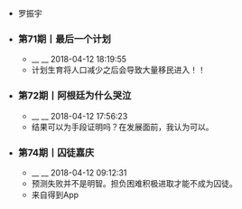 - 罗振宇
- ### 第71期丨最后一个计划
    - __ __ 2018-04-12 18:19:55
    - 计划生育将人口减少之后会导致大量移民进入！！
- ### 第72期丨阿根廷为什么哭泣
    - __ __ 2018-04-12 17:56:23
    - 结果可以为手段证明吗？在发展面前，我认为可以。
- ### 第74期丨囚徒嘉庆
    - __ __ 2018-04-12 09:12:31
    - 预测失败并不是明智。担负困难积极进取才能不成为囚徒。
    - 来自得到App
